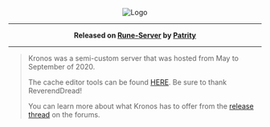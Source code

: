 <p align="center">
  <img src="https://i.imgur.com/bj2EKL4.png" alt="Logo">
</p>

---

<p align="center">
  <strong>Released on <a href="https://www.rune-server.ee/runescape-development/rs2-server/downloads/696766-kronos-osrs-semi-custom-server-deob-client-multi-world-support-184-a.html">Rune-Server</a> by <a href="https://www.rune-server.ee/members/patrity/">Patrity</a></strong>
</p>

---
 
> Kronos was a semi-custom server that was hosted from May to September of 2020.
> 
> The cache editor tools can be found [HERE](https://www.rune-server.ee/runescape-development/rs2-client/tools/695878-open-source-osrs-deob-cache-tools.html). Be sure to thank ReverendDread!
>
> You can learn more about what Kronos has to offer from the [release thread](https://rune-server.org/threads/kronos-osrs-semi-custom-server-deob-client-multi-world-support-184.696766/) on the forums.
